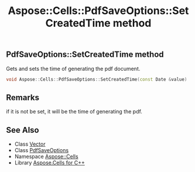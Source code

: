 ﻿---
title: Aspose::Cells::PdfSaveOptions::SetCreatedTime method
linktitle: SetCreatedTime
second_title: Aspose.Cells for C++ API Reference
description: 'Aspose::Cells::PdfSaveOptions::SetCreatedTime method. Gets and sets the time of generating the pdf document in C++.'
type: docs
weight: 2000
url: /cpp/aspose.cells/pdfsaveoptions/setcreatedtime/
---
## PdfSaveOptions::SetCreatedTime method


Gets and sets the time of generating the pdf document.

```cpp
void Aspose::Cells::PdfSaveOptions::SetCreatedTime(const Date &value)
```

## Remarks


if it is not be set, it will be the time of generating the pdf. 
## See Also

* Class [Vector](../../vector/)
* Class [PdfSaveOptions](../)
* Namespace [Aspose::Cells](../../)
* Library [Aspose.Cells for C++](../../../)
